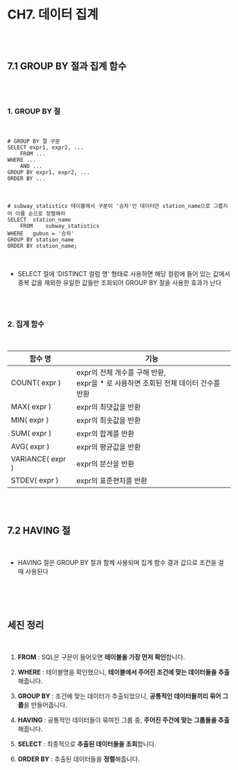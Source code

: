 # CH7. 데이터 집계

<br>

<br>

## 7.1 GROUP BY 절과 집계 함수

<br>

<br>

### 1. GROUP BY 절

<br>

``` mysql
# GROUP BY 절 구문
SELECT expr1, expr2, ...
	FROM ...
WHERE ...
	AND ...
GROUP BY expr1, expr2, ...
ORDER BY ...
```

<br>

``` mysql
# subway_statistics 테이블에서 구분이 '승차'인 데이터만 station_name으로 그룹지어 이름 순으로 정렬해라
SELECT	station_name
	FROM	subway_statistics
WHERE	gubun = '승차'
GROUP BY station_name
ORDER BY station_name;
```

<br>

- SELECT 절에 'DISTINCT 컬럼 명' 형태로 사용하면 해당 컬럼에 들어 있는 값에서 중복 값을 제외한 유일한 값들만 조회되어 GROUP BY 절을 사용한 효과가 난다

<br>

<br>

### 2. 집계 함수

<br>

| 함수 명          | 기능                                                         |
| ---------------- | ------------------------------------------------------------ |
| COUNT( expr )    | expr의 전체 개수를 구해 반환,<br />expr을 \* 로 사용하면 조회된 전체 데이터 건수를 반환 |
| MAX( expr )      | expr의 최댓값을 반환                                         |
| MIN( expr )      | expr의 최솟값을 반환                                         |
| SUM( expr )      | expr의 합계를 반환                                           |
| AVG( expr )      | expr의 평균값을 반환                                         |
| VARIANCE( expr ) | expr의 분산을 반환                                           |
| STDEV( expr )    | expr의 표준편차를 반환                                       |

<br>

<br>

## 7.2 HAVING 절

<br>

- HAVING 절은 GROUP BY 절과 함께 사용되며 집계 함수 결과 값으로 조건을 걸 때 사용된다

<br>

<br>

<br>

## 세진 정리

<br>

1. **FROM** : SQL은 구문이 들어오면 **테이블을 가장 먼저 확인**합니다.

2. **WHERE** : 테이블명을 확인했으니, **테이블에서 주어진 조건에 맞는 데이터들을 추출**해줍니다.

3. **GROUP BY** : 조건에 맞는 데이터가 추출되었으니, **공통적인 데이터들끼리 묶어 그룹**을 만들어줍니다.

4.  **HAVING** : 공통적인 데이터들이 묶여진 그룹 중, **주어진 주건에 맞는 그룹들을 추출**해줍니다.

5. **SELECT** : 최종적으로 **추출된 데이터들을 조회**합니다.

6. **ORDER BY** : 추출된 데이터들을 **정렬**해줍니다.

<br>